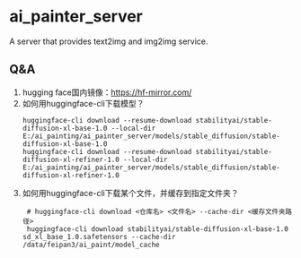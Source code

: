 # ai_painter_server
A server that provides text2img and img2img service.

## Q&A
1. hugging face国内镜像：https://hf-mirror.com/
2. 如何用huggingface-cli下载模型？
    ```
    huggingface-cli download --resume-download stabilityai/stable-diffusion-xl-base-1.0 --local-dir E:/ai_painting/ai_painter_server/models/stable_diffusion/stable-diffusion-xl-base-1.0
    huggingface-cli download --resume-download stabilityai/stable-diffusion-xl-refiner-1.0 --local-dir E:/ai_painting/ai_painter_server/models/stable_diffusion/stable-diffusion-xl-refiner-1.0
    ```
3. 如何用huggingface-cli下载某个文件，并缓存到指定文件夹？
   ```
    # huggingface-cli download <仓库名> <文件名> --cache-dir <缓存文件夹路径>
    huggingface-cli download stabilityai/stable-diffusion-xl-base-1.0 sd_xl_base_1.0.safetensors --cache-dir /data/feipan3/ai_paint/model_cache
   ```
